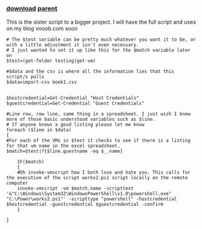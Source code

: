 ﻿---
pid:            2688
parent:         2687
children:       
poster:         vNoob
title:          
date:           2011-05-20 08:58:21
description:    This is the sister script to a bigger project. I will have the full script and uses on my blog vnoob.com soon
format:         posh
---

# 

### [download](2688.ps1) [parent](2687.md) 

This is the sister script to a bigger project. I will have the full script and uses on my blog vnoob.com soon

```posh
# The $test variable can be pretty much whatever you want it to be, or with a little adjustment it isn't even necessary.
# I just wanted to set it up like this for the $match variable later on
$test=(get-folder testing|get-vm)

#$data and the csv is where all the information lies that this script/s pulls
$data=import-csv book1.csv


$hostcredential=Get-Credential "Host Credentials"
$guestcredential=Get-Credential "Guest Credentials"

#Line row, row line, same thing in a spreadsheet. I just wish I knew more of those basic understood variables such as $line.
# If anyone knows a good listing please let me know
foreach ($line in $data)
{
#For each of the VMs in $test it checks to see if there is a listing for that vm name in the excel spreadsheet.
$match=$test|?{$line.guestname -eq $_.name}

	IF($match)
	{
	#Oh invoke-vmscript how I both love and hate you. This calls for the execution of the script works2.ps1 script locally on the remote computer
	invoke-vmscript -vm $match.name -scripttext '&"C:\Windows\System32\WindowsPowerShell\v1.0\powershell.exe" "C:\Power\works2.ps1"' -scripttype "powershell" -hostcredential $hostcredential -guestcredential $guestcredential -confirm
	}

}
```

